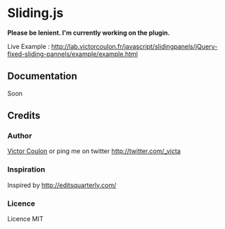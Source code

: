 Sliding.js
========================================

**Please be lenient. I'm currently working on the plugin.**

Live Example : http://lab.victorcoulon.fr/javascript/slidingpanels/jQuery-fixed-sliding-pannels/example/example.html

Documentation
-------------

Soon


Credits
-------------

### Author
[Victor Coulon](http://victorcoulon.fr) or ping me on twitter http://twitter.com/_victa

### Inspiration
Inspired by http://editsquarterly.com/

### Licence
Licence MIT